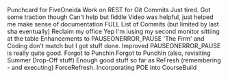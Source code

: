 Punchcard for FiveOneida
Work on REST for Git Commits
Just tired. Got some traction though
Can't help but fiddle
Video was helpful, just helped me make sense of documentation
FULL List of Commits (but limited by last sha eventually)
Reclaim my office
Yep I'm iusing my second monitor sittiing at the table
Enhancements to PAUSEONERROR_PAUSE
'The Firm' and Coding don't match but I got stuff done.
Improved PAUSEONERROR_PAUSE is really quite good.
Forgot to Punchin 
Forgot to PunchIn (also, revisiting Summer Drop-Off stuff)
Enough good stuff so far as ReFresh (remembering - and executing) ForceRefresh.
Incorporating POE into CourseBuild
